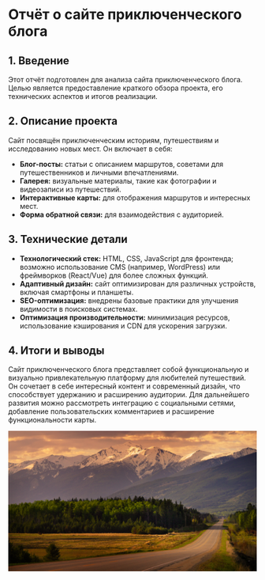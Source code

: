 # Отчёт о сайте приключенческого блога

## 1. Введение

Этот отчёт подготовлен для анализа сайта приключенческого блога. Целью является предоставление краткого обзора проекта, его технических аспектов и итогов реализации.

## 2. Описание проекта

Сайт посвящён приключенческим историям, путешествиям и исследованию новых мест. Он включает в себя:

- **Блог-посты:** статьи с описанием маршрутов, советами для путешественников и личными впечатлениями.
- **Галерея:** визуальные материалы, такие как фотографии и видеозаписи из путешествий.
- **Интерактивные карты:** для отображения маршрутов и интересных мест.
- **Форма обратной связи:** для взаимодействия с аудиторией.

## 3. Технические детали

- **Технологический стек:** HTML, CSS, JavaScript для фронтенда; возможно использование CMS (например, WordPress) или фреймворков (React/Vue) для более сложных функций.
- **Адаптивный дизайн:** сайт оптимизирован для различных устройств, включая смартфоны и планшеты.
- **SEO-оптимизация:** внедрены базовые практики для улучшения видимости в поисковых системах.
- **Оптимизация производительности:** минимизация ресурсов, использование кэширования и CDN для ускорения загрузки.

## 4. Итоги и выводы

Сайт приключенческого блога представляет собой функциональную и визуально привлекательную платформу для любителей путешествий. Он сочетает в себе интересный контент и современный дизайн, что способствует удержанию и расширению аудитории. Для дальнейшего развития можно рассмотреть интеграцию с социальными сетями, добавление пользовательских комментариев и расширение функциональности карты.

![alt text](assets/image/hero1.jpg)

